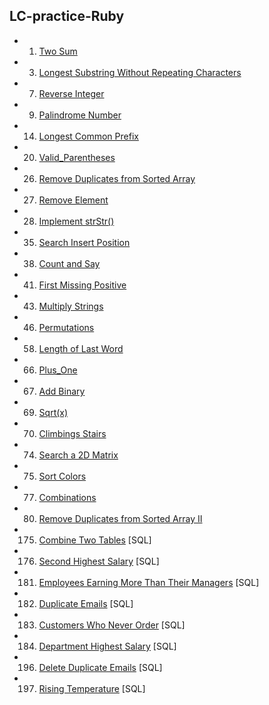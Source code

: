 ## LC-practice-Ruby
* 001. [Two Sum][s001]
* 003. [Longest Substring Without Repeating Characters][s003]
* 007. [Reverse Integer][s007]
* 009. [Palindrome Number][s009]
* 014. [Longest Common Prefix][s014]
* 020. [Valid_Parentheses][s020]
* 026. [Remove Duplicates from Sorted Array][s026]
* 027. [Remove Element][s027]
* 028. [Implement strStr()][s028]
* 035. [Search Insert Position][s035]
* 038. [Count and Say][s038]
* 041. [First Missing Positive][s041]
* 043. [Multiply Strings][s043]
* 046. [Permutations][s046]
* 058. [Length of Last Word][s058]
* 066. [Plus_One][s066]
* 067. [Add Binary][s067]
* 069. [Sqrt(x)][s069]
* 070. [Climbings Stairs][s070]
* 074. [Search a 2D Matrix][s074]
* 075. [Sort Colors][s075]
* 077. [Combinations][s077]
* 080. [Remove Duplicates from Sorted Array II][s080]
* 175. [Combine Two Tables][s175] [SQL]
* 176. [Second Highest Salary][s176] [SQL]
* 181. [Employees Earning More Than Their Managers][s181] [SQL]
* 182. [Duplicate Emails][s182] [SQL]
* 183. [Customers Who Never Order][s183] [SQL]
* 184. [Department Highest Salary][s184] [SQL]
* 196. [Delete Duplicate Emails][s196] [SQL]
* 197. [Rising Temperature][s197] [SQL]

[s001]:Problems/Two_Sum.rb
[s003]:Problems/Longest_Substring_Without_Repeating_Characters.rb
[s007]:Problems/Reverse_Integer.rb
[s009]:Problems/Palindrome_Number.rb
[s014]:Problems/Longest_Common_Prefix.rb
[s020]:Problems/Valid_Parentheses.rb
[s026]:Problems/Remove_Duplicates_from_Sorted_Array.rb
[s027]:Problems/Remove_Element.rb
[s028]:Problems/Implement_strStr.rb
[s035]:Problems/Search_Insert_Postiotn.rb
[s038]:Problems/Count_and_Say.rb
[s041]:Problems/First_Missing_Positive.rb
[s043]:Problems/Multiply_String.rb
[s046]:Problems/Permutations.rb
[s058]:Problems/Length_of_Last_Word.rb
[s066]:Problems/Plus_One.rb
[s067]:Problems/Add_Binary.rb
[s069]:Problems/Sqrt.rb
[s070]:Problems/Climbing_Stairs.rb
[s074]:Problems/Search_a_2D_Matrix.rb
[s075]:Problems/Sort_Colors.rb
[s077]:Problems/Combinations.rb
[s080]:Problems/Remove_Duplicates_from_Sorted_Array_II.rb
[s175]:Problems/Combine_Two_Tables.sql
[s176]:Problems/Second_Highest_Salary.sql
[s181]:Problems/Employees_Earning_More_Than_Their_Managers.sql
[s182]:Problems/Duplicate_Emails.sql
[s183]:Problems/Customers_Who_Never_Order.sql
[s184]:Problems/Department_Highest_Salary.sql
[s196]:Problems/Delete_Duplicate_Emails.sql
[s197]:Problems/Rising_Temperature.sql